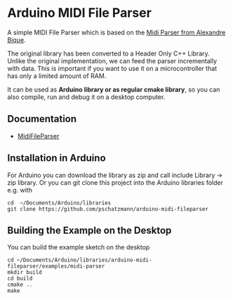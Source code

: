 # Arduino MIDI File Parser

A simple MIDI File Parser which is based on the [Midi Parser from Alexandre Bique](https://github.com/abique/midi-parser).

The original library has been converted to a Header Only C++ Library. Unlike the original implementation, we can feed the parser incrementally with data. This is important if you want to use it on a microcontroller that has only a limited amount of RAM.

It can be used as __Arduino library or as regular cmake library__, so you can also compile, run and debug it on a desktop computer.

## Documentation 

- [MidiFileParser](https://pschatzmann.github.io/arduino-midi-fileparser/docs/html/classMidiFileParser.html)


## Installation in Arduino

For Arduino you can download the library as zip and call include Library -> zip library. Or you can git clone this project into the Arduino libraries folder e.g. with
```
cd  ~/Documents/Arduino/libraries
git clone https://github.com/pschatzmann/arduino-midi-fileparser
```

## Building the Example on the Desktop

You can build the example sketch on the desktop 
```
cd ~/Documents/Arduino/libraries/arduino-midi-fileparser/examples/midi-parser
mkdir build
cd build
cmake ..
make
```



